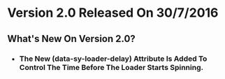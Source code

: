 <h1>Version 2.0 Released On 30/7/2016</h1>
<h2>What's New On Version 2.0?</h2>
<h3>
<ul>
<li>The New (data-sy-loader-delay) Attribute Is Added To Control The Time Before The Loader Starts Spinning.</li>
</ul>
</h3>
